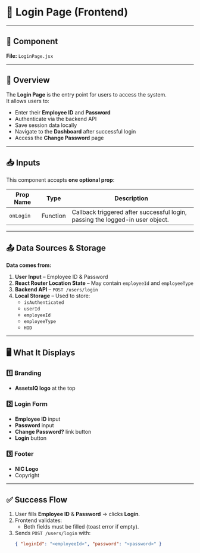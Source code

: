 # 🔐 Login Page (Frontend)

---

## 📂 Component
**File:** `LoginPage.jsx`

---

## 📜 Overview
The **Login Page** is the entry point for users to access the system.  
It allows users to:
- Enter their **Employee ID** and **Password**
- Authenticate via the backend API
- Save session data locally
- Navigate to the **Dashboard** after successful login
- Access the **Change Password** page

---

## 📥 Inputs

This component accepts **one optional prop**:

| Prop Name | Type     | Description |
|-----------|----------|-------------|
| `onLogin` | Function | Callback triggered after successful login, passing the logged-in user object. |

---

## 📤 Data Sources & Storage

**Data comes from:**
1. **User Input** – Employee ID & Password
2. **React Router Location State** – May contain `employeeId` and `employeeType`
3. **Backend API** – `POST /users/login`
4. **Local Storage** – Used to store:
   - `isAuthenticated`
   - `userId`
   - `employeeId`
   - `employeeType`
   - `HOD`

---

## 🖥️ What It Displays

### 1️⃣ Branding
- **AssetsIQ logo** at the top

### 2️⃣ Login Form
- **Employee ID** input
- **Password** input
- **Change Password?** link button
- **Login** button

### 3️⃣ Footer
- **NIC Logo**
- Copyright

---

## ✅ Success Flow

1. User fills **Employee ID** & **Password** → clicks **Login**.
2. Frontend validates:
   - Both fields must be filled (toast error if empty).
3. Sends `POST /users/login` with:
   ```json
   { "loginId": "<employeeId>", "password": "<password>" }
